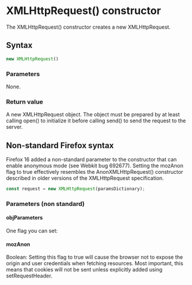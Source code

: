# XMLHttpRequest() constructor

The XMLHttpRequest() constructor creates a new XMLHttpRequest.

## Syntax

```js
new XMLHttpRequest()
```

### Parameters

None.

### Return value

A new XMLHttpRequest object. The object must be prepared by at least calling open() to initialize it before calling send() to send the request to the server.

## Non-standard Firefox syntax

Firefox 16 added a non-standard parameter to the constructor that can enable anonymous mode (see Webkit bug 692677). Setting the mozAnon flag to true effectively resembles the AnonXMLHttpRequest() constructor described in older versions of the XMLHttpRequest specification.

```js
const request = new XMLHttpRequest(paramsDictionary);

```

### Parameters (non standard)

#### objParameters

One flag you can set:

#### mozAnon

Boolean: Setting this flag to true will cause the browser not to expose the origin and user credentials when fetching resources. Most important, this means that cookies will not be sent unless explicitly added using setRequestHeader.
